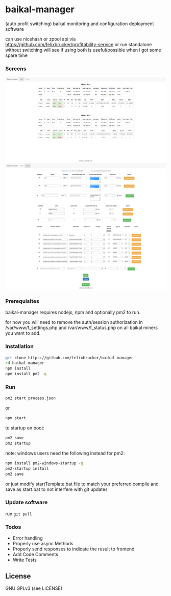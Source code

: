 # baikal-manager

(auto profit switching) baikal monitoring and configuration deployment software

can use nicehash or zpool api via https://github.com/felixbrucker/profitability-service or run standalone without switching
will see if using both is useful/possible when i got some spare time

### Screens

![Stats](/screens/stats.png?raw=true "Stats")
![Config](/screens/config.PNG?raw=true "Config")


### Prerequisites

baikal-manager requires nodejs, npm and optionally pm2 to run.

for now you will need to remove the auth/session authorization in /var/www/f_settings.php and /var/www/f_status.php on all baikal miners you want to add.


### Installation

```sh
git clone https://github.com/felixbrucker/baikal-manager
cd baikal-manager
npm install
npm install pm2 -g
```

### Run

```sh
pm2 start process.json
```

or

```sh
npm start
```

to startup on boot:

```sh
pm2 save
pm2 startup
```

note: windows users need the following instead for pm2:

```sh
npm install pm2-windows-startup -g
pm2-startup install
pm2 save
```

or just modify startTemplate.bat file to match your preferred compile and save as start.bat to not interfere with git updates

### Update software

run ``` git pull ```

### Todos

 - Error handling
 - Properly use async Methods
 - Properly send responses to indicate the result to frontend
 - Add Code Comments
 - Write Tests


License
----

GNU GPLv3 (see LICENSE)
